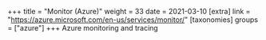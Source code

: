 +++
title = "Monitor (Azure)"
weight = 33
date = 2021-03-10
[extra]
link = "https://azure.microsoft.com/en-us/services/monitor/"
[taxonomies]
groups = ["azure"]
+++
Azure monitoring and tracing

